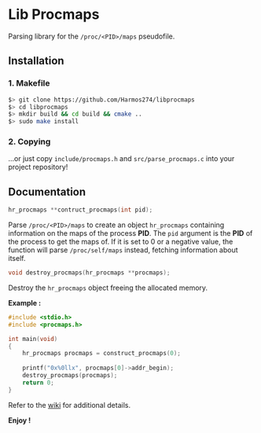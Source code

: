 # Lib Procmaps
Parsing library for the `/proc/<PID>/maps` pseudofile.
<br>

## Installation

### 1. Makefile
```sh
$> git clone https://github.com/Harmos274/libprocmaps
$> cd libprocmaps
$> mkdir build && cd build && cmake ..
$> sudo make install
```

### 2. Copying
...or just copy `include/procmaps.h` and `src/parse_procmaps.c` into your project repository!
<br>

## Documentation

```C
hr_procmaps **contruct_procmaps(int pid);
```
Parse `/proc/<PID>/maps` to create an object `hr_procmaps` containing information on the maps of the process **PID**.
The `pid` argument is the **PID** of the process to get the maps of. If it is set to 0 or a negative value, the function will parse `/proc/self/maps` instead, fetching information about itself.

```C
void destroy_procmaps(hr_procmaps **procmaps);
```
Destroy the `hr_procmaps` object freeing the allocated memory.

**Example :**
```C
#include <stdio.h>
#include <procmaps.h>

int main(void)
{
	hr_procmaps procmaps = construct_procmaps(0);
	
	printf("0x%0llx", procmaps[0]->addr_begin);
	destroy_procmaps(procmaps);
	return 0;
}
```


Refer to the [wiki](http://https://github.com/Harmos274/libprocmaps/wiki "wiki") for additional details.


**Enjoy !**
